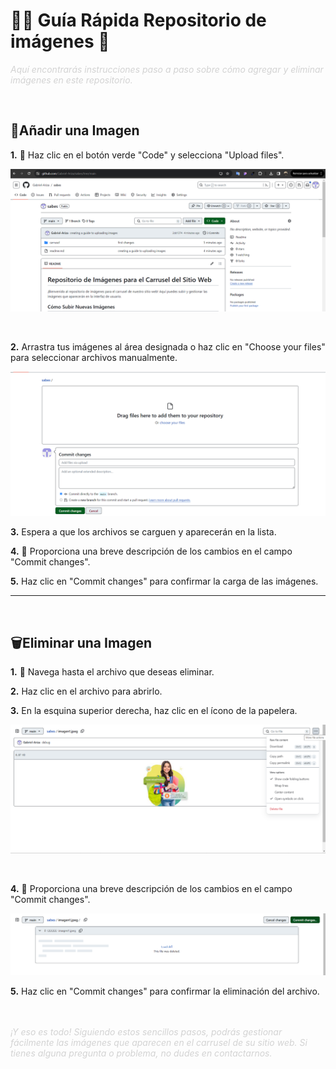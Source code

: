# 👩‍💻 Guía Rápida Repositorio de imágenes 📸

<span style="color: lightgray"><i>
Aquí encontrarás instrucciones paso a paso sobre cómo agregar y eliminar imágenes en este repositorio.
</i></span>

<br>

## 📌Añadir una Imagen

**1.** 🚀 Haz clic en el botón verde "Code" y selecciona "Upload files".

   ![Subir Imágenes](guia_subir_imagenes/paso1.png)

<br>

**2.** Arrastra tus imágenes al área designada o haz clic en "Choose your files" para seleccionar archivos manualmente.

   ![Confirmar Cambios](guia_subir_imagenes/paso2.png)

**3.** Espera a que los archivos se carguen y aparecerán en la lista.

**4.** 📝 Proporciona una breve descripción de los cambios en el campo "Commit changes".

**5.** Haz clic en "Commit changes" para confirmar la carga de las imágenes.
<hr>
<br>

## 🗑️Eliminar una Imagen

**1.** 🎯 Navega hasta el archivo que deseas eliminar.

**2.** Haz clic en el archivo para abrirlo.

**3.** En la esquina superior derecha, haz clic en el ícono de la papelera.

   ![Eliminar Imágenes](guia_subir_imagenes/paso_eliminar1.png)

<br>

**4.** 📝 Proporciona una breve descripción de los cambios en el campo "Commit changes".

   ![Confirmar Eliminación](guia_subir_imagenes/paso_eliminar2.png)

**5.** Haz clic en "Commit changes" para confirmar la eliminación del archivo.

<br>
<br>
<span style="color: lightgray"><i>
¡Y eso es todo! Siguiendo estos sencillos pasos, podrás gestionar fácilmente las imágenes que aparecen en el carrusel de su sitio web. Si tienes alguna pregunta o problema, no dudes en contactarnos.
</i></span>